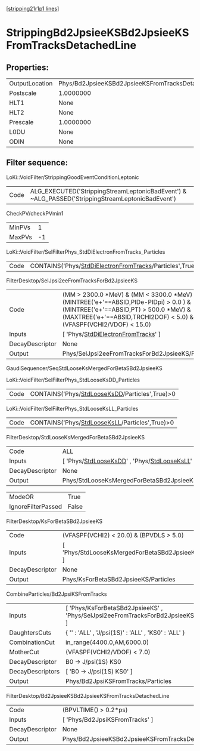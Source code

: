 [[stripping21r1p1 lines]](./stripping21r1p1-index)

# StrippingBd2JpsieeKSBd2JpsieeKSFromTracksDetachedLine

## Properties:

|                |                                                             |
|----------------|-------------------------------------------------------------|
| OutputLocation | Phys/Bd2JpsieeKSBd2JpsieeKSFromTracksDetachedLine/Particles |
| Postscale      | 1.0000000                                                   |
| HLT1           | None                                                        |
| HLT2           | None                                                        |
| Prescale       | 1.0000000                                                   |
| L0DU           | None                                                        |
| ODIN           | None                                                        |

## Filter sequence:

LoKi::VoidFilter/StrippingGoodEventConditionLeptonic

|      |                                                                                                  |
|------|--------------------------------------------------------------------------------------------------|
| Code | ALG_EXECUTED('StrippingStreamLeptonicBadEvent') & ~ALG_PASSED('StrippingStreamLeptonicBadEvent') |

CheckPV/checkPVmin1

|        |     |
|--------|-----|
| MinPVs | 1   |
| MaxPVs | -1  |

LoKi::VoidFilter/SelFilterPhys_StdDiElectronFromTracks_Particles

|      |                                                                                                                         |
|------|-------------------------------------------------------------------------------------------------------------------------|
| Code | CONTAINS('Phys/[StdDiElectronFromTracks](./stripping21r1p1-commonparticles-stddielectronfromtracks)/Particles',True)\>0 |

FilterDesktop/SelJpsi2eeFromTracksForBd2JpsieeKS

|                 |                                                                                                                                                                                                             |
|-----------------|-------------------------------------------------------------------------------------------------------------------------------------------------------------------------------------------------------------|
| Code            | (MM \> 2300.0 \*MeV) & (MM \< 3300.0 \*MeV) & (MINTREE('e+'==ABSID,PIDe-PIDpi) \> 0.0 ) & (MINTREE('e+'==ABSID,PT) \> 500.0 \*MeV) & (MAXTREE('e+'==ABSID,TRCHI2DOF) \< 5.0) & (VFASPF(VCHI2/VDOF) \< 15.0) |
| Inputs          | [ 'Phys/[StdDiElectronFromTracks](./stripping21r1p1-commonparticles-stddielectronfromtracks)' ]                                                                                                           |
| DecayDescriptor | None                                                                                                                                                                                                        |
| Output          | Phys/SelJpsi2eeFromTracksForBd2JpsieeKS/Particles                                                                                                                                                           |

GaudiSequencer/SeqStdLooseKsMergedForBetaSBd2JpsieeKS

LoKi::VoidFilter/SelFilterPhys_StdLooseKsDD_Particles

|      |                                                                                                   |
|------|---------------------------------------------------------------------------------------------------|
| Code | CONTAINS('Phys/[StdLooseKsDD](./stripping21r1p1-commonparticles-stdlooseksdd)/Particles',True)\>0 |

LoKi::VoidFilter/SelFilterPhys_StdLooseKsLL_Particles

|      |                                                                                                   |
|------|---------------------------------------------------------------------------------------------------|
| Code | CONTAINS('Phys/[StdLooseKsLL](./stripping21r1p1-commonparticles-stdlooseksll)/Particles',True)\>0 |

FilterDesktop/StdLooseKsMergedForBetaSBd2JpsieeKS

|                 |                                                                                                                                                     |
|-----------------|-----------------------------------------------------------------------------------------------------------------------------------------------------|
| Code            | ALL                                                                                                                                                 |
| Inputs          | [ 'Phys/[StdLooseKsDD](./stripping21r1p1-commonparticles-stdlooseksdd)' , 'Phys/[StdLooseKsLL](./stripping21r1p1-commonparticles-stdlooseksll)' ] |
| DecayDescriptor | None                                                                                                                                                |
| Output          | Phys/StdLooseKsMergedForBetaSBd2JpsieeKS/Particles                                                                                                  |

|                    |       |
|--------------------|-------|
| ModeOR             | True  |
| IgnoreFilterPassed | False |

FilterDesktop/KsForBetaSBd2JpsieeKS

|                 |                                                  |
|-----------------|--------------------------------------------------|
| Code            | (VFASPF(VCHI2) \< 20.0) & (BPVDLS \> 5.0)        |
| Inputs          | [ 'Phys/StdLooseKsMergedForBetaSBd2JpsieeKS' ] |
| DecayDescriptor | None                                             |
| Output          | Phys/KsForBetaSBd2JpsieeKS/Particles             |

CombineParticles/Bd2JpsiKSFromTracks

|                  |                                                                                |
|------------------|--------------------------------------------------------------------------------|
| Inputs           | [ 'Phys/KsForBetaSBd2JpsieeKS' , 'Phys/SelJpsi2eeFromTracksForBd2JpsieeKS' ] |
| DaughtersCuts    | { '' : 'ALL' , 'J/psi(1S)' : 'ALL' , 'KS0' : 'ALL' }                           |
| CombinationCut   | in_range(4400.0,AM,6000.0)                                                     |
| MotherCut        | (VFASPF(VCHI2/VDOF) \< 7.0)                                                    |
| DecayDescriptor  | B0 -\> J/psi(1S) KS0                                                           |
| DecayDescriptors | [ 'B0 -\> J/psi(1S) KS0' ]                                                   |
| Output           | Phys/Bd2JpsiKSFromTracks/Particles                                             |

FilterDesktop/Bd2JpsieeKSBd2JpsieeKSFromTracksDetachedLine

|                 |                                                             |
|-----------------|-------------------------------------------------------------|
| Code            | (BPVLTIME() \> 0.2\*ps)                                     |
| Inputs          | [ 'Phys/Bd2JpsiKSFromTracks' ]                            |
| DecayDescriptor | None                                                        |
| Output          | Phys/Bd2JpsieeKSBd2JpsieeKSFromTracksDetachedLine/Particles |
